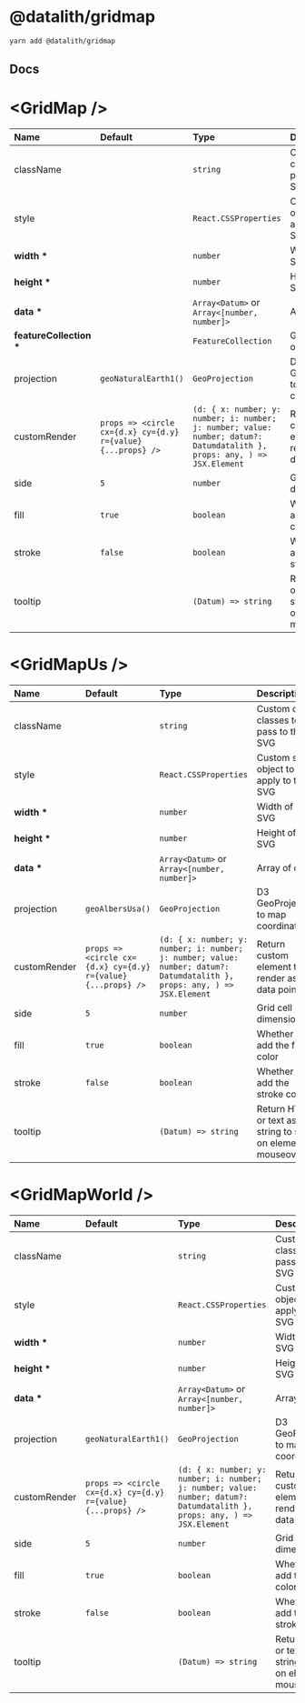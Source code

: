 # @datalith/gridmap

```sh
yarn add @datalith/gridmap
```

## Docs

# \<GridMap \/>

| Name                        | Default                                                      | Type                                                                                                                     | Description                                                  |
| :-------------------------- | :----------------------------------------------------------- | :----------------------------------------------------------------------------------------------------------------------- | :----------------------------------------------------------- |
| className                   |                                                              | `string`                                                                                                                 | Custom css classes to pass to the SVG                        |
| style                       |                                                              | `React.CSSProperties`                                                                                                    | Custom style object to apply to the SVG                      |
| <b>width \*</b>             |                                                              | `number`                                                                                                                 | Width of the SVG                                             |
| <b>height \*</b>            |                                                              | `number`                                                                                                                 | Height of the SVG                                            |
| <b>data \*</b>              |                                                              | `Array<Datum>` or `Array<[number, number]>`                                                                              | Array of data                                                |
| <b>featureCollection \*</b> |                                                              | `FeatureCollection`                                                                                                      | GeoJson object                                               |
| projection                  | `geoNaturalEarth1()`                                         | `GeoProjection`                                                                                                          | D3 GeoProjection to map coordinates                          |
| customRender                | `props => <circle cx={d.x} cy={d.y} r={value} {...props} />` | `(d: { x: number; y: number; i: number; j: number; value: number; datum?: Datumdatalith }, props: any, ) => JSX.Element` | Return custom element to render as data point                |
| side                        | `5`                                                          | `number`                                                                                                                 | Grid cell dimension                                          |
| fill                        | `true`                                                       | `boolean`                                                                                                                | Whether to add the fill color                                |
| stroke                      | `false`                                                      | `boolean`                                                                                                                | Whether to add the stroke color                              |
| tooltip                     |                                                              | `(Datum) => string`                                                                                                      | Return HTML or text as a string to show on element mouseover |

# \<GridMapUs \/>

| Name             | Default                                                      | Type                                                                                                                     | Description                                                  |
| :--------------- | :----------------------------------------------------------- | :----------------------------------------------------------------------------------------------------------------------- | :----------------------------------------------------------- |
| className        |                                                              | `string`                                                                                                                 | Custom css classes to pass to the SVG                        |
| style            |                                                              | `React.CSSProperties`                                                                                                    | Custom style object to apply to the SVG                      |
| <b>width \*</b>  |                                                              | `number`                                                                                                                 | Width of the SVG                                             |
| <b>height \*</b> |                                                              | `number`                                                                                                                 | Height of the SVG                                            |
| <b>data \*</b>   |                                                              | `Array<Datum>` or `Array<[number, number]>`                                                                              | Array of data                                                |
| projection       | `geoAlbersUsa()`                                             | `GeoProjection`                                                                                                          | D3 GeoProjection to map coordinates                          |
| customRender     | `props => <circle cx={d.x} cy={d.y} r={value} {...props} />` | `(d: { x: number; y: number; i: number; j: number; value: number; datum?: Datumdatalith }, props: any, ) => JSX.Element` | Return custom element to render as data point                |
| side             | `5`                                                          | `number`                                                                                                                 | Grid cell dimension                                          |
| fill             | `true`                                                       | `boolean`                                                                                                                | Whether to add the fill color                                |
| stroke           | `false`                                                      | `boolean`                                                                                                                | Whether to add the stroke color                              |
| tooltip          |                                                              | `(Datum) => string`                                                                                                      | Return HTML or text as a string to show on element mouseover |

# \<GridMapWorld \/>

| Name             | Default                                                      | Type                                                                                                                     | Description                                                  |
| :--------------- | :----------------------------------------------------------- | :----------------------------------------------------------------------------------------------------------------------- | :----------------------------------------------------------- |
| className        |                                                              | `string`                                                                                                                 | Custom css classes to pass to the SVG                        |
| style            |                                                              | `React.CSSProperties`                                                                                                    | Custom style object to apply to the SVG                      |
| <b>width \*</b>  |                                                              | `number`                                                                                                                 | Width of the SVG                                             |
| <b>height \*</b> |                                                              | `number`                                                                                                                 | Height of the SVG                                            |
| <b>data \*</b>   |                                                              | `Array<Datum>` or `Array<[number, number]>`                                                                              | Array of data                                                |
| projection       | `geoNaturalEarth1()`                                         | `GeoProjection`                                                                                                          | D3 GeoProjection to map coordinates                          |
| customRender     | `props => <circle cx={d.x} cy={d.y} r={value} {...props} />` | `(d: { x: number; y: number; i: number; j: number; value: number; datum?: Datumdatalith }, props: any, ) => JSX.Element` | Return custom element to render as data point                |
| side             | `5`                                                          | `number`                                                                                                                 | Grid cell dimension                                          |
| fill             | `true`                                                       | `boolean`                                                                                                                | Whether to add the fill color                                |
| stroke           | `false`                                                      | `boolean`                                                                                                                | Whether to add the stroke color                              |
| tooltip          |                                                              | `(Datum) => string`                                                                                                      | Return HTML or text as a string to show on element mouseover |
